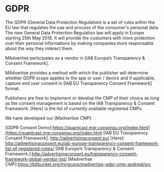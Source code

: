 # GDPR

The GDPR (General Data Protection Regulation) is a set of rules within the EU law that regulates the use and process of the consumer's personal data.
The new General Data Protection Regulation law will apply in Europe starting 25th May 2018. It will provide the custumers with more protection over their personal informations by making companies more responsable about the way they interact them.

MAdvertise participates as a vendor in [IAB Europe’s Transparency & Consent Framework].

MAdvertise provides a method with which the publisher will determine whether GDPR scope applies to the app or user / device and if applicable, capture end user consent in [IAB EU Transparency Consent Framework] format.

Publishers are free to implement or develop the CMP of their choice as long as the consent management is based on the IAB Transparency & Consent Framework. [Here] is the list of currently available registered CMPs.

We have developed our [Madvertise CMP]


[GDPR Consent Demo]:https://quantcast.mgr.consensu.org/index.html](https://quantcast.mgr.consensu.org/index.html
[IAB EU Transparency Consent Framework]: http://advertisingconsent.eu/
[Here]: http://advertisingconsent.eu/iab-europe-transparency-consent-framework-list-of-registered-cmps/
[IAB Europe’s Transparency & Consent Framework.]:http://advertisingconsent.eu/transparency-consent-framework-global-vendor-list/
[Madvertise CMP]:https://bitbucket.org/mngcorp/madvertise-gdpr-cmp-android/src